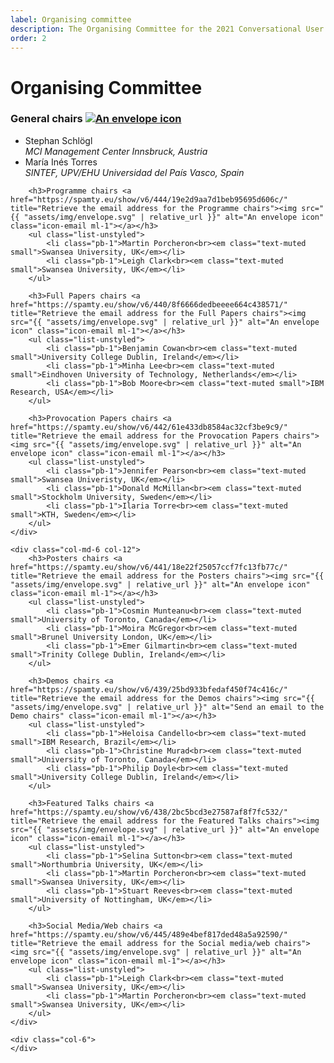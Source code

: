 ```yaml
---
label: Organising committee
description: The Organising Committee for the 2021 Conversational User Interfaces conference.
order: 2
---
```


# Organising Committee

<div class="row">
	<div class="col-md-6 col-12">
		<h3>General chairs <a href="https://spamty.eu/show/v6/443/fc86ca6ffbcbdfb25e63f42f/" title="Retrieve the email address for 2021 General Chairs"><img src="{{ "assets/img/envelope.svg" | relative_url }}" alt="An envelope icon" class="icon-email ml-1"></a></h3>
		<ul class="list-unstyled">
            <li class="pb-1">Stephan Schlögl<br><em class="text-muted small">MCI Management Center Innsbruck, Austria</em></li>
            <li class="pb-1">María Inés Torres<br><em class="text-muted small">SINTEF, UPV/EHU Universidad del País Vasco, Spain</em></li>
		</ul>

		<h3>Programme chairs <a href="https://spamty.eu/show/v6/444/19e2d9aa7d1beb95695d606c/" title="Retrieve the email address for the Programme chairs"><img src="{{ "assets/img/envelope.svg" | relative_url }}" alt="An envelope icon" class="icon-email ml-1"></a></h3>
		<ul class="list-unstyled">
            <li class="pb-1">Martin Porcheron<br><em class="text-muted small">Swansea University, UK</em></li>
            <li class="pb-1">Leigh Clark<br><em class="text-muted small">Swansea University, UK</em></li>
		</ul>

		<h3>Full Papers chairs <a href="https://spamty.eu/show/v6/440/8f6666dedbeeee664c438571/" title="Retrieve the email address for the Full Papers chairs"><img src="{{ "assets/img/envelope.svg" | relative_url }}" alt="An envelope icon" class="icon-email ml-1"></a></h3>
		<ul class="list-unstyled">
            <li class="pb-1">Benjamin Cowan<br><em class="text-muted small">University College Dublin, Ireland</em></li>
            <li class="pb-1">Minha Lee<br><em class="text-muted small">Eindhoven University of Technology, Netherlands</em></li>
            <li class="pb-1">Bob Moore<br><em class="text-muted small">IBM Research, USA</em></li>
		</ul>

		<h3>Provocation Papers chairs <a href="https://spamty.eu/show/v6/442/61e433db8584ac32cf3be9c9/" title="Retrieve the email address for the Provocation Papers chairs"><img src="{{ "assets/img/envelope.svg" | relative_url }}" alt="An envelope icon" class="icon-email ml-1"></a></h3>
		<ul class="list-unstyled">
            <li class="pb-1">Jennifer Pearson<br><em class="text-muted small">Swansea Univeristy, UK</em></li>
            <li class="pb-1">Donald McMillan<br><em class="text-muted small">Stockholm University, Sweden</em></li>
            <li class="pb-1">Ilaria Torre<br><em class="text-muted small">KTH, Sweden</em></li>
		</ul>
	</div>

	<div class="col-md-6 col-12">
		<h3>Posters chairs <a href="https://spamty.eu/show/v6/441/18e22f25057ccf7fc13fb77c/" title="Retrieve the email address for the Posters chairs"><img src="{{ "assets/img/envelope.svg" | relative_url }}" alt="An envelope icon" class="icon-email ml-1"></a></h3>
		<ul class="list-unstyled">
            <li class="pb-1">Cosmin Munteanu<br><em class="text-muted small">University of Toronto, Canada</em></li>
            <li class="pb-1">Moira McGregor<br><em class="text-muted small">Brunel University London, UK</em></li>
            <li class="pb-1">Emer Gilmartin<br><em class="text-muted small">Trinity College Dublin, Ireland</em></li>
		</ul>
		
		<h3>Demos chairs <a href="https://spamty.eu/show/v6/439/25bd933bfedaf450f74c416c/" title="Retrieve the email address for the Demos chairs"><img src="{{ "assets/img/envelope.svg" | relative_url }}" alt="Send an email to the Demo chairs" class="icon-email ml-1"></a></h3>
		<ul class="list-unstyled">
            <li class="pb-1">Heloisa Candello<br><em class="text-muted small">IBM Research, Brazil</em></li>
            <li class="pb-1">Christine Murad<br><em class="text-muted small">University of Toronto, Canada</em></li>
            <li class="pb-1">Philip Doyle<br><em class="text-muted small">University College Dublin, Ireland</em></li>
		</ul>

		<h3>Featured Talks chairs <a href="https://spamty.eu/show/v6/438/2bc5bcd3e27587af8f7fc532/" title="Retrieve the email address for the Featured Talks chairs"><img src="{{ "assets/img/envelope.svg" | relative_url }}" alt="An envelope icon" class="icon-email ml-1"></a></h3>
		<ul class="list-unstyled">
            <li class="pb-1">Selina Sutton<br><em class="text-muted small">Northumbria University, UK</em></li>
            <li class="pb-1">Martin Porcheron<br><em class="text-muted small">Swansea University, UK</em></li>
            <li class="pb-1">Stuart Reeves<br><em class="text-muted small">University of Nottingham, UK</em></li>
		</ul>
		
		<h3>Social Media/Web chairs <a href="https://spamty.eu/show/v6/445/489e4bef817ded48a5a92590/" title="Retrieve the email address for the Social media/web chairs"><img src="{{ "assets/img/envelope.svg" | relative_url }}" alt="An envelope icon" class="icon-email ml-1"></a></h3>
		<ul class="list-unstyled">
            <li class="pb-1">Leigh Clark<br><em class="text-muted small">Swansea University, UK</em></li>
            <li class="pb-1">Martin Porcheron<br><em class="text-muted small">Swansea University, UK</em></li>
		</ul>
	</div>

	<div class="col-6">
	</div>
</div>
